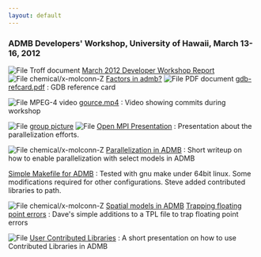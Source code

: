```yaml
---
layout: default
---
```

<h3>ADMB Developers' Workshop, University of Hawaii, March 13-16, 2012</h3>

![File Troff document][1] [March 2012 Developer Workshop Report][2]
![File chemical/x-molconn-Z][1] [Factors in admb?][3]
![File PDF document][1] [gdb-refcard.pdf][4]
:  GDB reference card

![File MPEG-4 video][5] [gource.mp4][6]
:  Video showing commits during workshop

![File][7] [group picture][8]
![File][1] [Open MPI Presentation][9]
:  Presentation about the parallelization efforts.

![File chemical/x-molconn-Z][1] [Parallelization in ADMB][10]
:  Short writeup on how to enable parallelization with select models in ADMB

[Simple Makefile for ADMB][11]
:  Tested with gnu make under 64bit linux. Some modifications required for other configurations. Steve added contributed libraries to path.

![File chemical/x-molconn-Z][1] [Spatial models in ADMB][12]
[Trapping floating point errors][13]
:  Dave's simple additions to a TPL file to trap floating point errors

![File][1] [User Contributed Libraries][14]
:  A short presentation on how to use Contributed Libraries in ADMB



[1]: http://www.admb-project.org/pdf.png
[2]: march-2012-developer-workshop-report
[3]: factors-in-admb
[4]: gdb-refcard.pdf
[5]: http://www.admb-project.org/video.png
[6]: gource.mp4
[7]: http://www.admb-project.org/image.png
[8]: group-picture
[9]: open-mpi-presentation
[10]: parallelization-in-admb
[11]: simple-makefile-for-admbmd
[12]: spatial-models-in-admb
[13]: trapping-floating-point-errors.md
[14]: user-contributed-libraries

